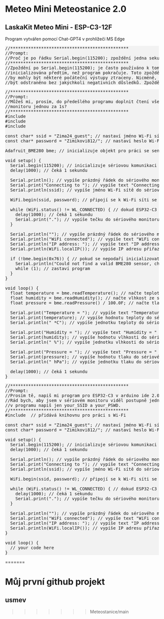 <H1>Meteo Mini Meteostanice 2.0</H1>
<H2>LaskaKit Meteo Mini - ESP-C3-12F</H2>



<p>Program vytvářen pomocí Chat-GPT4 v prohlížeči MS Edge</p>

<pre style="background-color: #f2f2f2;">
//**********************************************
//Prompt:
//Proč je po řádku Serial.begin(115200); zpoždění jedna sekunda?
//**********************************************
//Zpoždění po Serial.begin(115200); je často používáno k tomu, aby se zajistilo, že sériová komunikace je plně 
//inicializována předtím, než program pokračuje. Toto zpoždění je obzvláště užitečné při ladění, protože bez něj 
//by mohly být některé počáteční výstupy ztraceny. Nicméně, v tomto konkrétním kódu to nemusí být nezbytné a může 
//být odstraněno bez jakýchkoli negativních důsledků. Zpoždění 1 sekundy je zde pravděpodobně zvykem autora kódu.
</pre>

<pre style="background-color: #f2f2f2;">
//**********************************************
//Prompt:
//Můžeš mi, prosím, do předešlého programu doplnit čtení všech parametrů ze senzoru BME280 s výpisem do sériového 
//monitoru jednou za 1s?
//**********************************************
#include <WiFi.h>
#include <Adafruit_Sensor.h>
#include <Adafruit_BME280.h>

const char* ssid = "Zima24_guest"; // nastaví jméno Wi-Fi sítě
const char* password = "Zimikovi812/"; // nastaví heslo Wi-Fi sítě

Adafruit_BME280 bme; // inicializuje objekt pro práci se senzorem BME280

void setup() {
  Serial.begin(115200); // inicializuje sériovou komunikaci s rychlostí 115200 baudů
  delay(1000); // čeká 1 sekundu

  Serial.println(); // vypíše prázdný řádek do sériového monitoru
  Serial.print("Connecting to "); // vypíše text "Connecting to " do sériového monitoru
  Serial.println(ssid); // vypíše jméno Wi-Fi sítě do sériového monitoru

  WiFi.begin(ssid, password); // připojí se k Wi-Fi síti se jménem a heslem uloženým v proměnných ssid a password

  while (WiFi.status() != WL_CONNECTED) { // dokud ESP32-C3 není připojeno k Wi-Fi síti
    delay(1000); // čeká 1 sekundu
    Serial.print("."); // vypíše tečku do sériového monitoru
  }

  Serial.println(""); // vypíše prázdný řádek do sériového monitoru
  Serial.println("WiFi connected"); // vypíše text "WiFi connected" do sériového monitoru
  Serial.println("IP address: "); // vypíše text "IP address: " do sériového monitoru
  Serial.println(WiFi.localIP()); // vypíše IP adresu přiřazenou ESP32-C3 v síti do sériového monitoru

  if (!bme.begin(0x76)) { // pokud se nepodaří inicializovat senzor BME280
    Serial.println("Could not find a valid BME280 sensor, check wiring!"); // vypíše chybovou hlášku do sériového monitoru
    while (1); // zastaví program
  }
}

void loop() {
  float temperature = bme.readTemperature(); // načte teplotu ze senzoru BME280
  float humidity = bme.readHumidity(); // načte vlhkost ze senzoru BME280
  float pressure = bme.readPressure() / 100.0F; // načte tlak ze senzoru BME280 a převede ho na hektopaskaly

  Serial.print("Temperature = "); // vypíše text "Temperature = " do sériového monitoru
  Serial.print(temperature); // vypíše hodnotu teploty do sériového monitoru
  Serial.println(" *C"); // vypíše jednotku teploty do sériového monitoru

  Serial.print("Humidity = "); // vypíše text "Humidity = " do sériového monitoru
  Serial.print(humidity); // vypíše hodnotu vlhkosti do sériového monitoru
  Serial.println(" %"); // vypíše jednotku vlhkosti do sériového monitoru

  Serial.print("Pressure = "); // vypíše text "Pressure = " do sériového monitoru
  Serial.print(pressure); // vypíše hodnotu tlaku do sériového monitoru
  Serial.println(" hPa"); // vypíše jednotku tlaku do sériového monitoru

  delay(1000); // čeká 1 sekundu
}
</pre>

<pre style="background-color: #f2f2f2;">
//**********************************************
//Prompt:
//Prosím tě, napiš mi program pro ESP32-C3 v arduino ide 2.0, pro komunikaci po wi-fi s notebookem ve stejné síti. 
//Rád bych, aby jsem v sériovém monitoru viděl postupně jednotlivé fáze připojování. Místo skutečného SSID a hesla 
//v programu napiš jen your_SSID a your_PSWD.
//**********************************************
#include <WiFi.h> // přidává knihovnu pro práci s Wi-Fi

const char* ssid = "Zima24_guest"; // nastaví jméno Wi-Fi sítě
const char* password = "Zimikovi812/"; // nastaví heslo Wi-Fi sítě

void setup() {
  Serial.begin(115200); // inicializuje sériovou komunikaci s rychlostí 115200 baudů
  delay(1000); // čeká 1 sekundu

  Serial.println(); // vypíše prázdný řádek do sériového monitoru
  Serial.print("Connecting to "); // vypíše text "Connecting to " do sériového monitoru
  Serial.println(ssid); // vypíše jméno Wi-Fi sítě do sériového monitoru

  WiFi.begin(ssid, password); // připojí se k Wi-Fi síti se jménem a heslem uloženým v proměnných ssid a password

  while (WiFi.status() != WL_CONNECTED) { // dokud ESP32-C3 není připojeno k Wi-Fi síti
    delay(1000); // čeká 1 sekundu
    Serial.print("."); // vypíše tečku do sériového monitoru
  }

  Serial.println(""); // vypíše prázdný řádek do sériového monitoru
  Serial.println("WiFi connected"); // vypíše text "WiFi connected" do sériového monitoru
  Serial.println("IP address: "); // vypíše text "IP address: " do sériového monitoru
  Serial.println(WiFi.localIP()); // vypíše IP adresu přiřazenou ESP32-C3 v síti do sériového monitoru
}

void loop() {
  // your code here
}
</pre>
=======
# Můj první github projekt

## usmev
>>>>>>> Meteostanice/main
